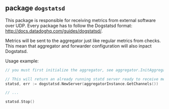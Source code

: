 ## package `dogstatsd`

This package is responsible for receiving metrics from external software over
UDP. Every package has to follow the Dogstatsd format:
http://docs.datadoghq.com/guides/dogstatsd/.

Metrics will be sent to the aggregator just like regular metrics from checks.
This mean that aggregator and forwarder configuration will also inpact
Dogstatsd.

Usage example:
```go
// you must first initialize the aggregator, see aggregator.InitAggregator

// This will return an already running statd server ready to receive metrics
statsd, err := dogstatsd.NewServer(aggregatorInstance.GetChannels())

// ...

statsd.Stop()
```
